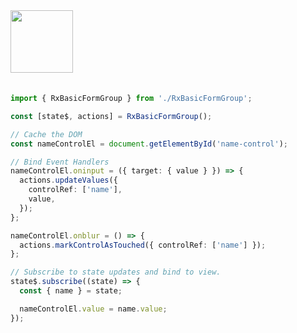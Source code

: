 <a href="https://stackblitz.com/edit/github-qtpo1k-vm45ed?file=src%2Findex.js" target="_blank" rel="noreferrer">
 <img src="/stackblitz.png" width="100" />
<a>

<br>
<br>

```typescript
import { RxBasicFormGroup } from './RxBasicFormGroup';

const [state$, actions] = RxBasicFormGroup();

// Cache the DOM
const nameControlEl = document.getElementById('name-control');

// Bind Event Handlers
nameControlEl.oninput = ({ target: { value } }) => {
  actions.updateValues({
    controlRef: ['name'],
    value,
  });
};

nameControlEl.onblur = () => {
  actions.markControlAsTouched({ controlRef: ['name'] });
};

// Subscribe to state updates and bind to view.
state$.subscribe((state) => {
  const { name } = state;

  nameControlEl.value = name.value;
});

```